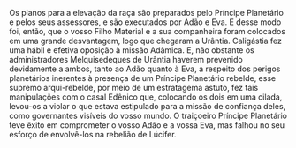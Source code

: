 ﻿Os planos para a elevação da raça são preparados pelo Príncipe Planetário e pelos seus assessores, e são executados por Adão e Eva. E desse modo foi, então, que o vosso Filho Material e a sua companheira foram colocados em uma grande desvantagem, logo que chegaram a Urântia. Caligástia fez uma hábil e efetiva oposição à missão Adâmica. E, não obstante os administradores Melquisedeques de Urântia haverem prevenido devidamente a ambos, tanto ao Adão quanto à Eva, a respeito dos perigos planetários inerentes à presença de um Príncipe Planetário rebelde, esse supremo arqui-rebelde, por meio de um estratagema astuto, fez tais manipulações com o casal Edênico que, colocando os dois em uma cilada, levou-os a violar o que estava estipulado para a missão de confiança deles, como governantes visíveis do vosso mundo. O traiçoeiro Príncipe Planetário teve êxito em comprometer o vosso Adão e a vossa Eva, mas falhou no seu esforço de envolvê-los na rebelião de Lúcifer.